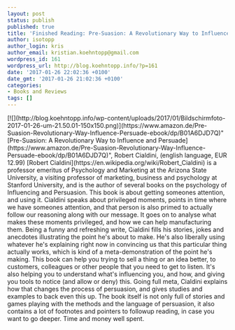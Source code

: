 ```yaml
---
layout: post
status: publish
published: true
title: 'Finished Reading: Pre-Suasion: A Revolutionary Way to Influence and Persuade'
author: isotopp
author_login: kris
author_email: kristian.koehntopp@gmail.com
wordpress_id: 161
wordpress_url: http://blog.koehntopp.info/?p=161
date: '2017-01-26 22:02:36 +0100'
date_gmt: '2017-01-26 21:02:36 +0100'
categories:
- Books and Reviews
tags: []
---
```

<p>[![](http://blog.koehntopp.info/wp-content/uploads/2017/01/Bildschirmfoto-2017-01-26-um-21.50.01-150x150.png)](https://www.amazon.de/Pre-Suasion-Revolutionary-Way-Influence-Persuade-ebook/dp/B01A6DJD7Q)"[Pre-Suasion: A Revolutionary Way to Influence and Persuade](https://www.amazon.de/Pre-Suasion-Revolutionary-Way-Influence-Persuade-ebook/dp/B01A6DJD7Q)", Robert Cialdini, (english language, EUR 12.99) [Robert Cialdini](https://en.wikipedia.org/wiki/Robert_Cialdini)&nbsp;is a professor emeritus of Psychology and Marketing at the Arizona State University, a visiting professor of marketing, business and psychology at Stanford University, and is the author of several books on the psychology of Influencing and Persuasion. This book is about getting someones attention, and using it.<!--more--> Cialdini&nbsp;speaks about privileged moments, points in time where we have someones attention, and that person is also primed to actually follow our reasoning along with our message. It goes on to analyse what makes these moments privileged, and how we can help manufacturing them. Being a funny and refreshing write, Cialdini fills his stories, jokes and anecdotes illustrating the point he's about to make. He's also liberally using whatever he's explaining right now in convincing us that this particular thing actually works, which is kind of a meta-demonstration of the point he's making. This book can help you trying to sell a thing or an idea better, to customers, colleagues or other people that you need to get to listen. It's also helping you to understand what's influencing you, and how, and giving you tools to notice (and allow or deny) this. Going full meta, Cialdini&nbsp;explains how that changes the process of persuasion, and gives studies and examples to back even this up. The book itself is not only full of stories and games playing with the methods and the&nbsp;language of persuasion, it also contains a lot of footnotes and pointers to followup reading, in case you want to go deeper. Time and money well spent.</p>
